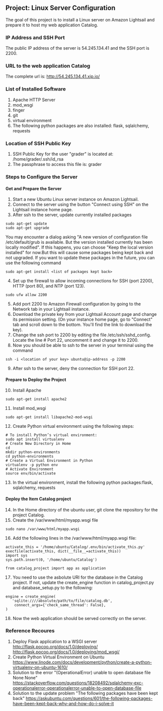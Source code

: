 ## Project: Linux Server Configuration
The goal of this project is to install a Linux server on Amazon Lightsail and prepare it to host my web application Catalog.

### IP Address and SSH Port
The public IP address of the server is 54.245.134.41 and the SSH port is 2200.

### URL to the web application Catalog
The complete url is:
http://54.245.134.41.xip.io/

### List of Installed Software
1. Apache HTTP Server
2. mod_wsgi
3. finger
4. git
5. virtual environment
6. The following python packages are also installed: flask, sqlalchemy, requests

### Location of SSH Public Key
1. SSH Public Key for the user "grader" is located at: /home/grader/.ssh/id_rsa
2. The passphrase to access this file is: grader

### Steps to Configure the Server
#### Get and Prepare the Server
1. Start a new Ubuntu Linux server instance on Amazon Lightsail. 
2. Connect to the server using the button "Connect using SSH" on the Lightsail instance home page.
3. After ssh to the server, update currently installed packages
```
sudo apt-get update
sudo apt-get upgrade
```
  You may encounter a dialog asking "A new version of configuration file /etc/default/grub is available. But the version installed currently has been locally modified". If this happens, you can choose "Keep the local version installed" for now.But this will cause some packages being kept back and not upgraded. If you want to update these packages in the future, you can use the following command
```
sudo apt-get install <list of packages kept back>
```
4. Set up the firewall to allow incoming connections for SSH (port 2200), HTTP (port 80), and NTP (port 123). 
```
sudo ufw allow 2200
```
5. Add port 2200 to Amazon Firewall configuration by going to the Network tab in your Lightsail instance.
6. Download the private key from your Lightsail Account page and change its permission setting. (On your instance home page, go to "Connect" tab and scroll down to the bottom. You'll find the link to download the key).
7. Change the ssh port to 2200 by editing the file /etc/ssh/sshd_config. Locate the line # Port 22, uncomment it and change it to 2200.
8. Now you should be able to ssh to the server in your terminal using the command
``` 
ssh -i <location of your key> ubuntu@ip-address -p 2200
```
9. After ssh to the server, deny the connection for SSH port 22.
  
#### Prepare to Deploy the Project
10. Install Apache
```
sudo apt-get install apache2
```
11. Install mod_wsgi
``` 
sudo apt-get install libapache2-mod-wsgi
```
12. Create Python virtual environment using the following steps:
```
# To install Python’s virtual environment:
sudo apt install virtualenv
# Create New Directory in Home
cd
mkdir python-environments
cd python-environments
# Create a Virtual Environment in Python
virtualenv -p python env
# Activate Environment
source env/bin/activate
```
13. In the virtual environment, install the following python packages:flask, sqlalchemy, requests

#### Deploy the Item Catalog project
14. In the Home directory of the ubuntu user, git clone the repository for the project Catalog.
15. Create the /var/www/html/myapp.wsgi file
```
sudo nano /var/www/html/myapp.wsgi
```
16. Add the following lines in the /var/www/html/myapp.wsgi file:
```
activate_this = '/home/ubuntu/Catalog/.env/bin/activate_this.py'
execfile(activate_this, dict(__file__=activate_this))
import sys
sys.path.insert(0, '/home/ubuntu/Catalog')

from catalog_project import app as application
```
17. You need to use the asbolute URI for the database in the Catalog project. If not, update the create_engine function in catalog_project.py and database_setup.py to the following:
```
engine = create_engine(
   'sqlite:////absolute/path/to/file/catalog.db',
    connect_args={'check_same_thread': False},
)
```
18. Now the web application should be served correctly on the server.

### Reference Recoures 
1. Deploy Flask application to a WSGI server
http://flask.pocoo.org/docs/1.0/deploying/
http://flask.pocoo.org/docs/1.0/deploying/mod_wsgi/
2. Create Python Virtual Environment on Ubuntu
https://www.linode.com/docs/development/python/create-a-python-virtualenv-on-ubuntu-1610/
3. Solution to the error "(OperationalError) unable to open database file None None"
https://stackoverflow.com/questions/18208492/sqlalchemy-exc-operationalerror-operationalerror-unable-to-open-database-file
4. Solution to the update problem "The following packages have been kept back"
https://askubuntu.com/questions/601/the-following-packages-have-been-kept-back-why-and-how-do-i-solve-it
